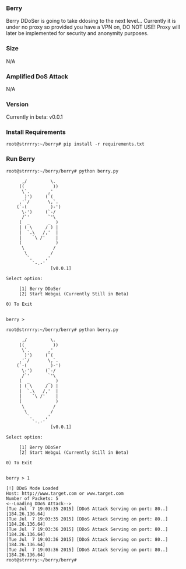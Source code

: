 ### Berry
Berry DDoSer is going to take ddosing to the next level... Currently it is under no proxy so provided you have a VPN on, DO NOT USE! Proxy will later be implemented for security and anonymity purposes.

### Size
N/A

### Amplified DoS Attack
N/A

### Version
Currently in beta: v0.0.1

### Install Requirements
```
root@strrrry:~/berry# pip install -r requirements.txt
```

### Run Berry
```
root@strrrry:~/berry/berry# python berry.py

	  ,/         \.  
	 ((           )) 
	  \`.       ,'   
	   )')     (`(	  
	 ,'`/       \,`. 
	(`-(         )-')
	  \-')     (`-/  
	  /`'       `'\  
	 (  _       _  ) 
	 | ( \     / ) | 
	 |  `.\   /,'  | 
	 |    `\ /'    | 
	 (             ) 
	  \           /  
	   \         /   
	    `.     ,'    
	      `-.-'      
	             [v0.0.1]

Select option:

	 [1] Berry DDoSer
	 [2] Start Webgui (Currently Still in Beta)

0) To Exit


berry >  
```

```
root@strrrry:~/berry/berry# python berry.py

	  ,/         \.  
	 ((           )) 
	  \`.       ,'   
	   )')     (`(	  
	 ,'`/       \,`. 
	(`-(         )-')
	  \-')     (`-/  
	  /`'       `'\  
	 (  _       _  ) 
	 | ( \     / ) | 
	 |  `.\   /,'  | 
	 |    `\ /'    | 
	 (             ) 
	  \           /  
	   \         /   
	    `.     ,'    
	      `-.-'      
	             [v0.0.1]

Select option:

	 [1] Berry DDoSer
	 [2] Start Webgui (Currently Still in Beta)

0) To Exit


berry > 1

[!] DDoS Mode Loaded
Host: http://www.target.com or www.target.com
Number of Packets: 5
<--Loading DDoS Attack-->
[Tue Jul  7 19:03:35 2015] [DDoS Attack Serving on port: 80..]
[184.26.136.64]
[Tue Jul  7 19:03:35 2015] [DDoS Attack Serving on port: 80..]
[184.26.136.64]
[Tue Jul  7 19:03:36 2015] [DDoS Attack Serving on port: 80..]
[184.26.136.64]
[Tue Jul  7 19:03:36 2015] [DDoS Attack Serving on port: 80..]
[184.26.136.64]
[Tue Jul  7 19:03:36 2015] [DDoS Attack Serving on port: 80..]
[184.26.136.64]
root@strrrry:~/berry/berry#
```